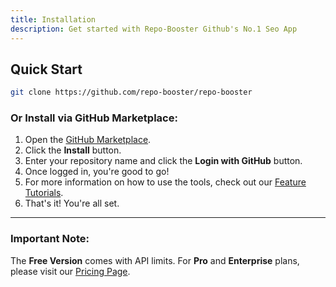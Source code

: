 ```yaml
---
title: Installation
description: Get started with Repo-Booster Github's No.1 Seo App
---
```


## Quick Start

```bash [Terminal]
git clone https://github.com/repo-booster/repo-booster
```

### Or Install via GitHub Marketplace:

1. Open the [GitHub Marketplace](https://github.com/marketplace/repo-booster).
2. Click the **Install** button.
3. Enter your repository name and click the **Login with GitHub** button.
4. Once logged in, you're good to go!
5. For more information on how to use the tools, check out our [Feature Tutorials](https://docs.repo-booster.com/feature-tutorials).
6. That's it! You're all set.

---

### Important Note:

The **Free Version** comes with API limits. For **Pro** and **Enterprise** plans, please visit our [Pricing Page](https://repo-booster.com/pricing).
